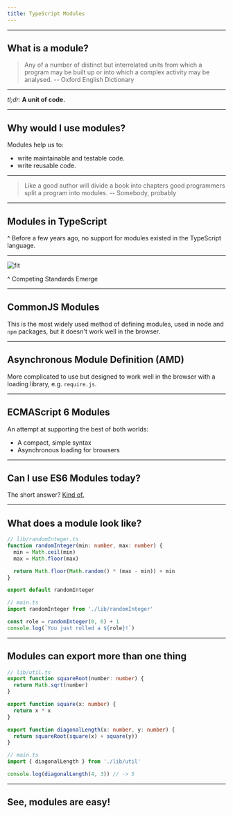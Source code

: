```yaml
---
title: TypeScript Modules
---
```


---

## What is a module?

> Any of a number of distinct but interrelated units from which a program may be
> built up or into which a complex activity may be analysed. -- Oxford English
> Dictionary

---

_tl;dr:_ **A unit of code.**

---

## Why would I use modules?

Modules help us to:

- write maintainable and testable code.
- write reusable code.

---

> Like a good author will divide a book into chapters good programmers split a
> program into modules. -- Somebody, probably

---

## Modules in TypeScript

^ Before a few years ago, no support for modules existed in the TypeScript
language.

---

![fit](https://imgs.xkcd.com/comics/standards.png)

^ Competing Standards Emerge

---

## CommonJS Modules

This is the most widely used method of defining modules, used in node and `npm`
packages, but it doesn't work well in the browser.

---

## Asynchronous Module Definition (AMD)

More complicated to use but designed to work well in the browser with a loading
library, e.g. `require.js`.

---

## ECMAScript 6 Modules

An attempt at supporting the best of both worlds:

- A compact, simple syntax
- Asynchronous loading for browsers

---

## Can I use ES6 Modules today?

The short answer? [Kind of.](https://caniuse.com/#feat=es6-module)

---

## What does a module look like?

```typescript
// lib/randomInteger.ts
function randomInteger(min: number, max: number) {
  min = Math.ceil(min)
  max = Math.floor(max)

  return Math.floor(Math.random() * (max - min)) + min
}

export default randomInteger

// main.ts
import randomInteger from './lib/randomInteger'

const role = randomInteger(0, 6) + 1
console.log(`You just rolled a ${role}!`)
```

---

## Modules can export more than one thing

```typescript
// lib/util.ts
export function squareRoot(number: number) {
  return Math.sqrt(number)
}

export function square(x: number) {
  return x * x
}

export function diagonalLength(x: number, y: number) {
  return squareRoot(square(x) + square(y))
}

// main.ts
import { diagonalLength } from './lib/util'

console.log(diagonalLength(4, 3)) // -> 5
```

---

## See, modules are easy!
